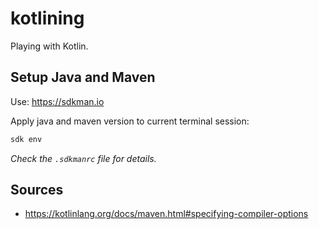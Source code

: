 # kotlining

Playing with Kotlin.

## Setup Java and Maven

Use: https://sdkman.io

Apply java and maven version to current terminal session:

```bash
sdk env
```

_Check the `.sdkmanrc` file for details._  

## Sources

- https://kotlinlang.org/docs/maven.html#specifying-compiler-options
